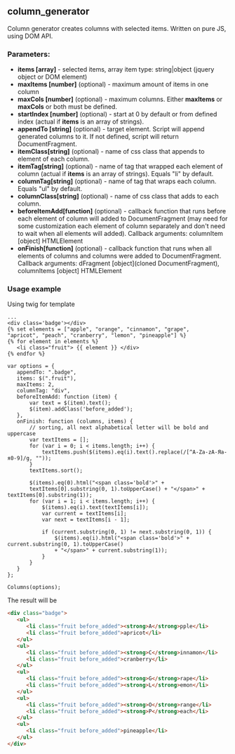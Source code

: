 ## column_generator

Column generator creates columns with selected items. Written on pure JS, using DOM API.

### Parameters:
- **items [array]** - selected items, array item type: string|object (jquery object or DOM element)
- **maxItems [number]** (optional) - maximum amount of items in one column
- **maxCols [number]** (optional) - maximum columns. Either **maxItems** or **maxCols** or both must be defined.
- **startIndex [number]** (optional) - start at 0 by default or from defined index (actual if **items** is an array of strings).
- **appendTo [string]** (optional) - target element. Script will append generated columns to it. If not defined, script will return DocumentFragment.
- **itemClass[string]** (optional) - name of css class that appends to element of each column.
- **itemTag[string]** (optional) - name of tag that wrapped each element of column (actual if **items** is an array of strings). Equals "li" by default.
- **columnTag[string]** (optional) - name of tag that wraps each column. Equals "ul" by default.
- **columnClass[string]** (optional) - name of css class that adds to each column.
- **beforeItemAdd[function]** (optional) - callback function that runs before each element of column will added to DocumentFragment (may need for some customization each element of column separately and don't need to wait when all elements will added). Callback arguments: columnItem [object] HTMLElement
- **onFinish[function]** (optional) - callback function that runs when all elements of columns and columns were added to DocumentFragment. Callback arguments: dFragment [object](cloned DocumentFragment), columnItems [object] HTMLElement

### Usage example

Using twig for template

```twig
...
<div class='badge'></div>
{% set elements = ["apple", "orange", "cinnamon", "grape",
"apricot", "peach", "cranberry", "lemon", "pineapple"] %}
{% for element in elements %}
   <li class="fruit"> {{ element }} </div>
{% endfor %}
```

``` JS
var options = {
   appendTo: ".badge",
   items: $(".fruit"),
   maxItems: 2,
   columnTag: "div",
   beforeItemAdd: function (item) {
       var text = $(item).text();
       $(item).addClass('before_added');
   },
   onFinish: function (columns, items) {
       // sorting, all next alphabetical letter will be bold and uppercase
       var textItems = [];
       for (var i = 0; i < items.length; i++) {
           textItems.push($(items).eq(i).text().replace(/[^A-Za-zА-Яа-я0-9]/g, ""));
       }
       textItems.sort();

       $(items).eq(0).html("<span class='bold'>" +
       textItems[0].substring(0, 1).toUpperCase() + "</span>" + textItems[0].substring(1));
       for (var i = 1; i < items.length; i++) {
           $(items).eq(i).text(textItems[i]);
           var current = textItems[i];
           var next = textItems[i - 1];

           if (current.substring(0, 1) != next.substring(0, 1)) {
               $(items).eq(i).html("<span class='bold'>" + current.substring(0, 1).toUpperCase()
               + "</span>" + current.substring(1));
           }
       }
   }
};

Columns(options);
```

The result will be

```html
<div class="badge">
   <ul>
      <li class="fruit before_added"><strong>A</strong>pple</li>
      <li class="fruit before_added">apricot</li>
   </ul>
   <ul>
      <li class="fruit before_added"><strong>C</strong>innamon</li>
      <li class="fruit before_added">cranberry</li>
   </ul>
   <ul>
      <li class="fruit before_added"><strong>G</strong>rape</li>
      <li class="fruit before_added"><strong>L</strong>emon</li>
   </ul>
   <ul>
      <li class="fruit before_added"><strong>O</strong>range</li>
      <li class="fruit before_added"><strong>P</strong>each</li>
   </ul>
   <ul>
      <li class="fruit before_added">pineapple</li>
   </ul>
</div>
```
